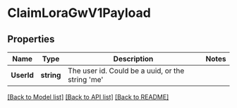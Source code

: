# ClaimLoraGwV1Payload

## Properties

Name | Type | Description | Notes
------------ | ------------- | ------------- | -------------
**UserId** | **string** | The user id. Could be a uuid, or the string &#39;me&#39; | 

[[Back to Model list]](../README.md#documentation-for-models) [[Back to API list]](../README.md#documentation-for-api-endpoints) [[Back to README]](../README.md)


